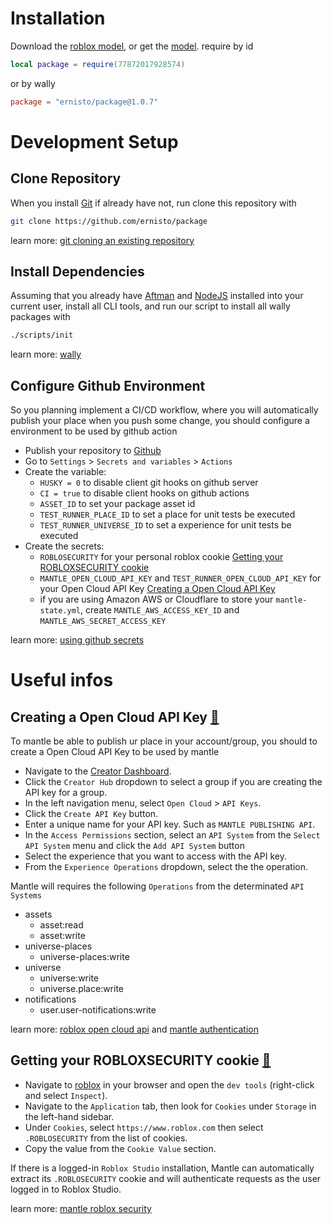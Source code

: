 # Installation
Download the [roblox model](https://github.com/ernisto/package/releases/download/v1.0.7/model.rbxm), or get the [model](https://create.roblox.com/store/asset/77872017928574/package&assetType=Model).
require by id
```lua
local package = require(77872017928574)
```
or by wally
```toml
package = "ernisto/package@1.0.7"
```

# Development Setup
## Clone Repository
When you install [Git](https://git-scm.com/downloads) if already have not,
run clone this repository with
```sh
git clone https://github.com/ernisto/package
```

learn more: [git cloning an existing repository](https://git-scm.com/book/en/v2/Git-Basics-Getting-a-Git-Repository)

## Install Dependencies
Assuming that you already have [Aftman](https://github.com/LPGhatguy/aftman) and [NodeJS](https://nodejs.org) installed into your current user,
install all CLI tools, and run our script to install all wally packages with
```sh
./scripts/init
```

learn more: [wally](https://github.com/UpliftGames/wally?tab=readme-ov-file#wally-install---locked)

## Configure Github Environment
So you planning implement a CI/CD workflow, where you will automatically publish
your place when you push some change, you should configure a environment to be
used by github action
- Publish your repository to [Github](https://github.com)
- Go to `Settings` > `Secrets and variables` > `Actions`
- Create the variable:
    - `HUSKY = 0` to disable client git hooks on github server
    - `CI = true` to disable client hooks on github actions
    - `ASSET_ID` to set your package asset id
    - `TEST_RUNNER_PLACE_ID` to set a place for unit tests be executed
    - `TEST_RUNNER_UNIVERSE_ID` to set a experience for unit tests be executed
- Create the secrets:
    - `ROBLOSECURITY` for your personal roblox cookie [Getting your ROBLOXSECURITY cookie](#getting-your-robloxsecurity-cookie-link)
    - `MANTLE_OPEN_CLOUD_API_KEY` and `TEST_RUNNER_OPEN_CLOUD_API_KEY` for your
    Open Cloud API Key [Creating a Open Cloud API Key](#creating-a-open-cloud-api-key-link)
    - if you are using Amazon AWS or Cloudflare to store your `mantle-state.yml`,
    create `MANTLE_AWS_ACCESS_KEY_ID` and `MANTLE_AWS_SECRET_ACCESS_KEY`

learn more: [using github secrets](https://docs.github.com/actions/security-for-github-actions/security-guides/using-secrets-in-github-actions)

# Useful infos

## Creating a Open Cloud API Key [🔗](#creating-a-open-cloud-api-key-link)
To mantle be able to publish ur place in your account/group,
you should to create a Open Cloud API Key to be used by mantle

- Navigate to the [Creator Dashboard](https://create.roblox.com/dashboard/creations).
- Click the `Creator Hub` dropdown to select a group if you are creating the API key for a group.
- In the left navigation menu, select `Open Cloud` > `API Keys`.
- Click the `Create API Key` button.
- Enter a unique name for your API key. Such as `MANTLE PUBLISHING API`.
- In the `Access Permissions` section, select an `API System` from the `Select API System`
menu and click the `Add API System` button
- Select the experience that you want to access with the API key.
- From the `Experience Operations` dropdown, select the the operation.

Mantle will requires the following `Operations` from the determinated `API Systems`
- assets
    - asset:read
    - asset:write
- universe-places
    - universe-places:write
- universe
    - universe:write
    - universe.place:write
- notifications
    - user.user-notifications:write

learn more: [roblox open cloud api](https://create.roblox.com/docs/cloud/open-cloud/api-keys) and [mantle authentication](https://mantledeploy.vercel.app/docs/authentication#roblox-open-cloud-api-key)

## Getting your ROBLOXSECURITY cookie [🔗](#getting-your-robloxsecurity-cookie-link)
- Navigate to [roblox](https://roblox.com/) in your browser and open the
`dev tools` (right-click and select `Inspect`).
- Navigate to the `Application` tab, then look for `Cookies` under `Storage` in
the left-hand sidebar.
- Under `Cookies`, select `https://www.roblox.com` then select `.ROBLOSECURITY`
from the list of cookies.
- Copy the value from the `Cookie Value` section.

If there is a logged-in `Roblox Studio` installation, Mantle can automatically
extract its `.ROBLOSECURITY`
cookie and will authenticate requests as the user logged in to Roblox Studio.

learn more: [mantle roblox security](https://mantledeploy.vercel.app/docs/authentication#roblosecurity)